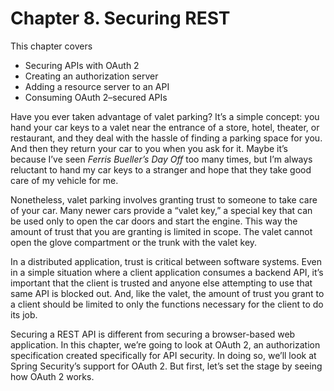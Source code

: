 # Chapter 8. Securing REST

This chapter covers

* Securing APIs with OAuth 2
* Creating an authorization server
* Adding a resource server to an API
* Consuming OAuth 2–secured APIs

Have you ever taken advantage of valet parking? It’s a simple concept: you hand your car keys to a valet near the entrance of a store, hotel, theater, or restaurant, and they deal with the hassle of finding a parking space for you. And then they return your car to you when you ask for it. Maybe it’s because I’ve seen _Ferris Bueller’s Day Off_ too many times, but I’m always reluctant to hand my car keys to a stranger and hope that they take good care of my vehicle for me.

Nonetheless, valet parking involves granting trust to someone to take care of your car. Many newer cars provide a “valet key,” a special key that can be used only to open the car doors and start the engine. This way the amount of trust that you are granting is limited in scope. The valet cannot open the glove compartment or the trunk with the valet key.

In a distributed application, trust is critical between software systems. Even in a simple situation where a client application consumes a backend API, it’s important that the client is trusted and anyone else attempting to use that same API is blocked out. And, like the valet, the amount of trust you grant to a client should be limited to only the functions necessary for the client to do its job.

Securing a REST API is different from securing a browser-based web application. In this chapter, we’re going to look at OAuth 2, an authorization specification created specifically for API security. In doing so, we’ll look at Spring Security’s support for OAuth 2. But first, let’s set the stage by seeing how OAuth 2 works.
